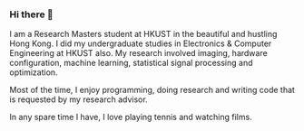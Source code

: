 ### Hi there 👋

I am a Research Masters student at HKUST in the beautiful and hustling Hong Kong. I did my undergraduate studies in Electronics & Computer Engineering at HKUST also. My research involved imaging, hardware configuration, machine learning, statistical signal processing and optimization.

Most of the time, I enjoy programming, doing research and writing code that is requested by my research advisor.

In any spare time I have, I love playing tennis and watching films.

<!--
**pranovic24/pranovic24** is a ✨ _special_ ✨ repository because its `README.md` (this file) appears on your GitHub profile.

Here are some ideas to get you started:

- 🔭 I’m currently working on ...
- 🌱 I’m currently learning ...
- 👯 I’m looking to collaborate on ...
- 🤔 I’m looking for help with ...
- 💬 Ask me about ...
- 📫 How to reach me: ...
- 😄 Pronouns: ...
- ⚡ Fun fact: ...
-->


